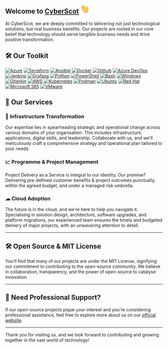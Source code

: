 <h2> Welcome to <a href="https://libredevops.org" target="_blank">CyberScot</a> <img src="https://raw.githubusercontent.com/ABSphreak/ABSphreak/master/gifs/Hi.gif" width="30px" height="30px"></h2>

At CyberScot, we are deeply committed to delivering not just technological solutions, but real business benefits. Our projects are rooted in our core belief that technology should serve tangible business needs and drive positive transformation.

<h2>🛠 Our Toolkit</h2>

[![Azure](https://img.shields.io/badge/azure-%230072C6.svg?style=for-the-badge&logo=microsoftazure&logoColor=white)](https://azure.microsoft.com)
[![Terraform](https://img.shields.io/badge/Terraform-7B42BC?style=for-the-badge&logo=terraform&logoColor=white)](https://www.terraform.io/)
[![Ansible](https://img.shields.io/badge/Ansible-EE0000?style=for-the-badge&logo=ansible&logoColor=white)](https://www.ansible.com/)
[![Docker](https://img.shields.io/badge/Docker-2496ED?style=for-the-badge&logo=docker&logoColor=white)](https://www.docker.com/)
[![Github](https://img.shields.io/badge/github-181717?style=for-the-badge&logo=github&logoColor=white)](https://github.com/libredevops)
[![Azure DevOps](https://img.shields.io/badge/Azure%20DevOps-0078D7.svg?style=for-the-badge&logo=azuredevops&logoColor=white)](https://dev.azure.com/)
[![Jenkins](https://img.shields.io/badge/jenkins-D24939?style=for-the-badge&logo=jenkins&logoColor=white)](https://www.jenkins.io/)
[![Grafana](https://img.shields.io/badge/Grafana-F46800?style=for-the-badge&logo=grafana&logoColor=white)](https://grafana.com/)
[![Python](https://img.shields.io/badge/Python-3776AB?style=for-the-badge&logo=python&logoColor=white)](https://www.python.org/)
[![PowerShell](https://img.shields.io/badge/PowerShell-5391FE?style=for-the-badge&logo=powershell&logoColor=white)](https://microsoft.com/powershell)
[![Bash](https://img.shields.io/badge/Bash-4EAA25?style=for-the-badge&logo=gnu-bash&logoColor=white)](https://www.gnu.org/software/bash/)
[![Windows](https://img.shields.io/badge/Windows-0078D6?style=for-the-badge&logo=windows&logoColor=white)](https://www.microsoft.com/en-us/windows)
[![Gherkin](https://img.shields.io/badge/Gherkin-5B2063?style=for-the-badge&logo=cucumber&logoColor=white)](https://cucumber.io/docs/gherkin/reference/)
[![AWS](https://img.shields.io/badge/AWS-232F3E?style=for-the-badge&logo=amazon-aws&logoColor=white)](https://aws.amazon.com/)
[![Kubernetes](https://img.shields.io/badge/Kubernetes-326CE5?style=for-the-badge&logo=kubernetes&logoColor=white)](https://kubernetes.io/)
[![Podman](https://img.shields.io/badge/Podman-BA0C2F?style=for-the-badge&logo=podman&logoColor=white)](https://podman.io/)
[![Ubuntu](https://img.shields.io/badge/Ubuntu-E95420?style=for-the-badge&logo=ubuntu&logoColor=white)](https://ubuntu.com/)
[![Red Hat](https://img.shields.io/badge/Red%20Hat-EE0000?style=for-the-badge&logo=red-hat&logoColor=white)](https://www.redhat.com/)
[![Microsoft 365](https://img.shields.io/badge/Microsoft%20365-D83B01?style=for-the-badge&logo=microsoft-office&logoColor=white)](https://www.microsoft.com/en-ww/microsoft-365)
[![VMware](https://img.shields.io/badge/VMware-607078?style=for-the-badge&logo=vmware&logoColor=white)](https://www.vmware.com/)

## 🚀 **Our Services**

### 🔧 **Infrastructure Transformation**
Our expertise lies in spearheading strategic and operational change across various domains of your organisation. This includes infrastructure, applications, digital skills, and leadership. Collaborate with us, and we'll meticulously craft a comprehensive strategy and operational plan tailored to your needs.

### 📈 **Programme & Project Management**
Project Delivery as a Service is integral to our identity. Our promise? Delivering pre-defined customer benefits & project outcomes punctually, within the agreed budget, and under a managed risk umbrella.

### ☁ **Cloud Adoption**
The future is in the cloud, and we're here to help you navigate it. Specialising in solution design, architecture, software upgrades, and platform migrations, our experienced team ensures the timely and budgeted delivery of major projects, with an unwavering attention to detail.

---

## 🛠️ **Open Source & MIT License**
You'll find that many of our projects are under the MIT License, signifying our commitment to contributing to the open-source community. We believe in collaboration, transparency, and the power of open-source to catalyse innovation.

---

## 💼 **Need Professional Support?**
If our open-source projects pique your interest and you're considering professional assistance, feel free to explore more about us on our [official website](https://cyber.scot).

---

Thank you for visiting us, and we look forward to contributing and growing together in the vast world of technology!

